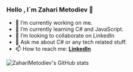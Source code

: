 ### Hello , I`m Zahari Metodiev 👋



- 🔭 I’m currently working on me.
- 🌱 I’m currently learning C# and JavaScript.
- 👯 I’m looking to collaborate on LinkedIn
- 💬 Ask me about C# or any tech related stuff.
- 📫 How to reach me: [**LinkedIn**](https://www.linkedin.com/in/zahari-metodiev-7ab979224/)



![ZahariMetodiev's GitHub stats](https://github-readme-stats.vercel.app/api?username=ZahariMetodiev&show_icons=true&theme=merko)
